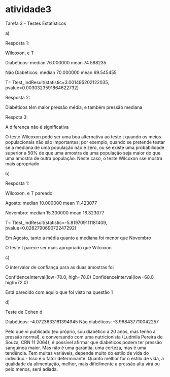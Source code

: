 # atividade3
Tarefa 3 - Testes Estatísticos

a)

Resposta 1: 

Wilcoxon, e T

Diabéticos:
median    76.000000
mean      74.588235

Não Diabéticos:
median    70.000000
mean      69.545455

T= Ttest_indResult(statistic=3.001495202122035, pvalue=0.0030323591864622732)

Resposta 2:

Diabéticos têm maior pressão média, e também pressão mediana

Respota 3:

A diferença não é significativa

O teste Wilcoxon pode ser uma boa alternativa ao teste t quando os meios populacionais não são importantes; 
por exemplo, quando se pretende testar se a mediana de uma população não é zero, ou se existe uma probabilidade 
superior a 50% de que uma amostra de uma população seja maior do que uma amostra de outra população.
Neste caso, o teste Wilcoxon sse mostra mais apropriado 

b)

Resposta 1:

Wilcoxon, e T pareado

Agosto:
median    10.000000
mean      11.423077

Novembro:
median    15.300000
mean      16.323077

T= Ttest_indResult(statistic=-5.819709111181409, pvalue=0.028279069072247292)

Em Agosto, tanto a média quanto a mediana foi menor que Novembro

O teste t parece ser mais apropriado que Wilcoxon


c)

O intervalor de confiança para as duas amostras foi

ConfidenceInterval(low=70.0, high=78.0)
ConfidenceInterval(low=68.0, high=72.0)

Está parecido com aquilo que foi visto na questão 1

d)

Teste de Cohen d

Diabéticos: -4.0723633181394945
Não diabéticos: -3.968437710042257

Pelo que vi publicado (eu próprio, sou diabético a 20 anos, mas tenho a pressão normal), e conversando com uma nutricionista 
(Ludmila Pereira de Souza, CRN 11 2064), é possível afirmar que diabéticos podem ter pressão sanguínea maior. Mas não é uma garantia, uma certeza, mas é uma 
tendência. Tem muitas variáveis, depende muito  do estilo de vida  do indivíduo - Isso é o fator determinante. Quanto melhor for o estilo de vida, a qualidade da alimentação, melhor, mais dificilmente a pressão alta virá ou pelo menos, será adiada.

